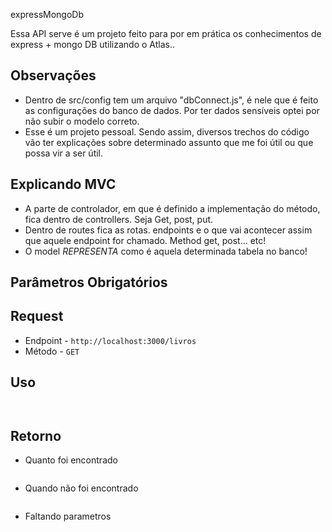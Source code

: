  expressMongoDb

Essa API serve é um projeto feito para por em prática os conhecimentos de express + mongo DB utilizando o Atlas..


## Observações
- Dentro de src/config tem um arquivo "dbConnect.js", é nele que é feito as configurações do banco de dados. Por ter dados sensíveis optei por não subir o modelo correto. 
- Esse é um projeto pessoal. Sendo assim, diversos trechos do código vão ter explicações sobre determinado assunto que me foi útil ou que possa vir a ser útil.

## Explicando MVC
- A parte de controlador, em que é definido a implementação do método, fica dentro de controllers. Seja Get, post, put.  
- Dentro de routes fica as rotas. endpoints e o que vai acontecer assim que aquele endpoint for chamado. Method get, post... etc!
- O model *REPRESENTA* como é aquela determinada tabela no banco!


## Parâmetros Obrigatórios



## Request

- Endpoint - `http://localhost:3000/livros`
- Método - `GET`

## Uso
```
  
```

## Retorno

- Quanto foi encontrado
```json


```

- Quando não foi encontrado
```json

```

- Faltando parametros

```json
 
```


